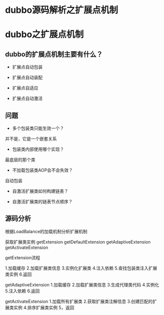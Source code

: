 # dubbo源码解析之扩展点机制

# dubbo之扩展点机制

## dubbo的扩展点机制主要有什么？

- 扩展点自动包装

- 扩展点自动装配

- 扩展点自适应

- 扩展点自动激活

## 问题

- 多个包装类只能生效一个？

并不是，它是一个嵌套关系

- 包装类内部使用哪个实现？

最底层的那个类

- 不加载包装类AOP会不会失效？

自动包装

- 自激活扩展类如何构建链表？

- 自激活扩展类的链表节点顺序？

## 源码分析

根据LoadBalance的加载机制分析扩展机制

获取扩展类实例
getExtension
getDefaultExtension
getAdaptiveExtension
getActivateExtension

getExtension流程

1.加载缓存
2.加载扩展类信息
3.实例化扩展类
4.注入依赖
5.查找包装类注入扩展类实例
6.返回

getAdaptiveExtension
1.加载缓存
2.加载扩展类信息
3.生成代理类代码
4.实例化
5.注入依赖
6.返回

getActivateExtension
1.加载所有扩展类
2.获取扩展类注解信息
3.创建匹配的扩展类实例
4.排序扩展类实例
5，返回


